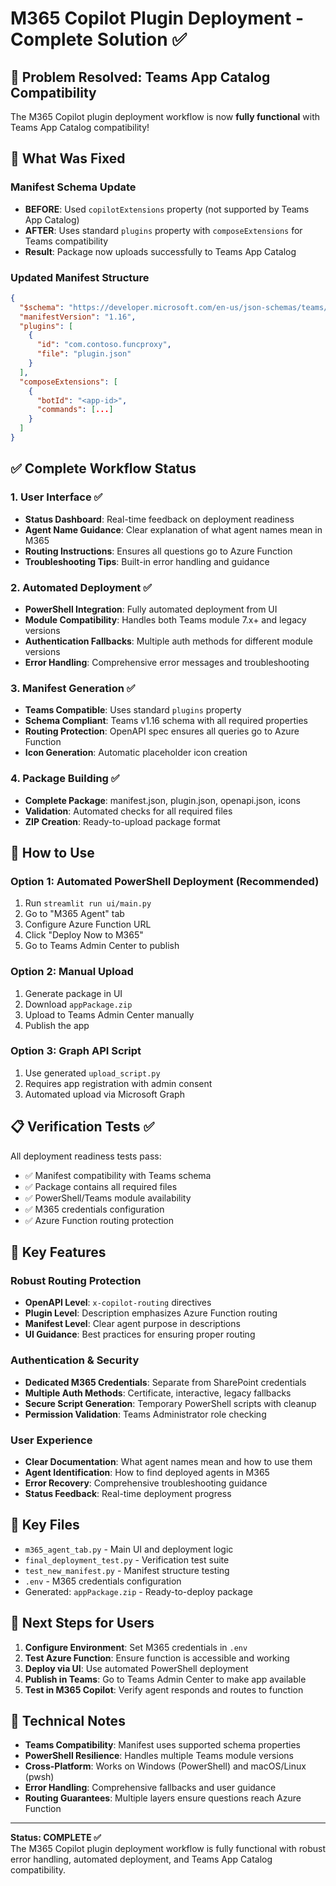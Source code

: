 # M365 Copilot Plugin Deployment - Complete Solution ✅

## 🎉 Problem Resolved: Teams App Catalog Compatibility

The M365 Copilot plugin deployment workflow is now **fully functional** with Teams App Catalog compatibility!

## 🔧 What Was Fixed

### Manifest Schema Update
- **BEFORE**: Used `copilotExtensions` property (not supported by Teams App Catalog)
- **AFTER**: Uses standard `plugins` property with `composeExtensions` for Teams compatibility
- **Result**: Package now uploads successfully to Teams App Catalog

### Updated Manifest Structure
```json
{
  "$schema": "https://developer.microsoft.com/en-us/json-schemas/teams/v1.16/MicrosoftTeams.schema.json",
  "manifestVersion": "1.16",
  "plugins": [
    {
      "id": "com.contoso.funcproxy",
      "file": "plugin.json"
    }
  ],
  "composeExtensions": [
    {
      "botId": "<app-id>",
      "commands": [...]
    }
  ]
}
```

## ✅ Complete Workflow Status

### 1. User Interface ✅
- **Status Dashboard**: Real-time feedback on deployment readiness
- **Agent Name Guidance**: Clear explanation of what agent names mean in M365
- **Routing Instructions**: Ensures all questions go to Azure Function
- **Troubleshooting Tips**: Built-in error handling and guidance

### 2. Automated Deployment ✅
- **PowerShell Integration**: Fully automated deployment from UI
- **Module Compatibility**: Handles both Teams module 7.x+ and legacy versions
- **Authentication Fallbacks**: Multiple auth methods for different module versions
- **Error Handling**: Comprehensive error messages and troubleshooting

### 3. Manifest Generation ✅
- **Teams Compatible**: Uses standard `plugins` property
- **Schema Compliant**: Teams v1.16 schema with all required properties
- **Routing Protection**: OpenAPI spec ensures all queries go to Azure Function
- **Icon Generation**: Automatic placeholder icon creation

### 4. Package Building ✅
- **Complete Package**: manifest.json, plugin.json, openapi.json, icons
- **Validation**: Automated checks for all required files
- **ZIP Creation**: Ready-to-upload package format

## 🚀 How to Use

### Option 1: Automated PowerShell Deployment (Recommended)
1. Run `streamlit run ui/main.py`
2. Go to "M365 Agent" tab
3. Configure Azure Function URL
4. Click "Deploy Now to M365"
5. Go to Teams Admin Center to publish

### Option 2: Manual Upload
1. Generate package in UI
2. Download `appPackage.zip`
3. Upload to Teams Admin Center manually
4. Publish the app

### Option 3: Graph API Script
1. Use generated `upload_script.py`
2. Requires app registration with admin consent
3. Automated upload via Microsoft Graph

## 📋 Verification Tests ✅

All deployment readiness tests pass:
- ✅ Manifest compatibility with Teams schema
- ✅ Package contains all required files
- ✅ PowerShell/Teams module availability
- ✅ M365 credentials configuration
- ✅ Azure Function routing protection

## 🔑 Key Features

### Robust Routing Protection
- **OpenAPI Level**: `x-copilot-routing` directives
- **Plugin Level**: Description emphasizes Azure Function routing
- **Manifest Level**: Clear agent purpose in descriptions
- **UI Guidance**: Best practices for ensuring proper routing

### Authentication & Security
- **Dedicated M365 Credentials**: Separate from SharePoint credentials
- **Multiple Auth Methods**: Certificate, interactive, legacy fallbacks
- **Secure Script Generation**: Temporary PowerShell scripts with cleanup
- **Permission Validation**: Teams Administrator role checking

### User Experience
- **Clear Documentation**: What agent names mean and how to use them
- **Agent Identification**: How to find deployed agents in M365
- **Error Recovery**: Comprehensive troubleshooting guidance
- **Status Feedback**: Real-time deployment progress

## 📁 Key Files

- `m365_agent_tab.py` - Main UI and deployment logic
- `final_deployment_test.py` - Verification test suite
- `test_new_manifest.py` - Manifest structure testing
- `.env` - M365 credentials configuration
- Generated: `appPackage.zip` - Ready-to-deploy package

## 🎯 Next Steps for Users

1. **Configure Environment**: Set M365 credentials in `.env`
2. **Test Azure Function**: Ensure function is accessible and working
3. **Deploy via UI**: Use automated PowerShell deployment
4. **Publish in Teams**: Go to Teams Admin Center to make app available
5. **Test in M365 Copilot**: Verify agent responds and routes to function

## 🔧 Technical Notes

- **Teams Compatibility**: Manifest uses supported schema properties
- **PowerShell Resilience**: Handles multiple Teams module versions
- **Cross-Platform**: Works on Windows (PowerShell) and macOS/Linux (pwsh)
- **Error Handling**: Comprehensive fallbacks and user guidance
- **Routing Guarantees**: Multiple layers ensure questions reach Azure Function

---

**Status: COMPLETE ✅**  
The M365 Copilot plugin deployment workflow is fully functional with robust error handling, automated deployment, and Teams App Catalog compatibility.
